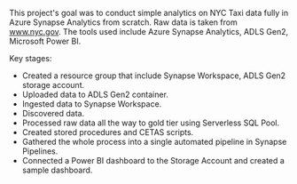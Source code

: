 This project's goal was to conduct simple analytics on NYC Taxi data fully in Azure Synapse Analytics from scratch.
Raw data is taken from www.nyc.gov. 
The tools used include Azure Synapse Analytics, ADLS Gen2, Microsoft Power BI.

Key stages:
- Created a resource group that include Synapse Workspace, ADLS Gen2 storage account.
- Uploaded data to ADLS Gen2 container.
- Ingested data to Synapse Workspace.
- Discovered data.
- Processed raw data all the way to gold tier using Serverless SQL Pool.
- Created stored procedures and CETAS scripts.
- Gathered the whole process into a single automated pipeline in Synapse Pipelines.
- Connected a Power BI dashboard to the Storage Account and created a sample dashboard.
